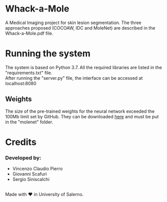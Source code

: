 # Whack-a-Mole
A Medical Imaging project for skin lesion segmentation. The three approaches proposed (COCOAW, IDC and MoleNet) are described in the Whack-a-Mole.pdf file.

# Running the system
The system is based on Python 3.7. All the required libraries are listed in the "requirements.txt" file. <br>
After running the "server.py" file, the interface can be accessed at localhost:8080

## Weights
The size of the pre-trained weights for the neural network exceeded the 100Mb limit set by GitHub. They can be downloaded [here](https://drive.google.com/file/d/1L0fWA-F0L3XmgXKIQLdaUVwnuOscupIj/view?usp=sharing) and must be put in the "molenet" folder.

# Credits
### Developed by:
* Vincenzo Claudio Pierro
* Giovanni Scafuri
* Sergio Siniscalchi
<br>
Made with ♥ in University of Salerno.
